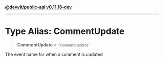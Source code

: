 [**@devvit/public-api v0.11.16-dev**](../README.md)

---

# Type Alias: CommentUpdate

> **CommentUpdate** = `"CommentUpdate"`

The event name for when a comment is updated
